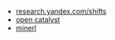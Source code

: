 - [research.yandex.com/shifts](https://github.com/yandex-research/shifts)
- [open catalyst](https://github.com/Open-Catalyst-Project/ocp/tree/tutorials)
- [minerl](https://github.com/minerllabs/basalt_competition_baseline_submissions)
